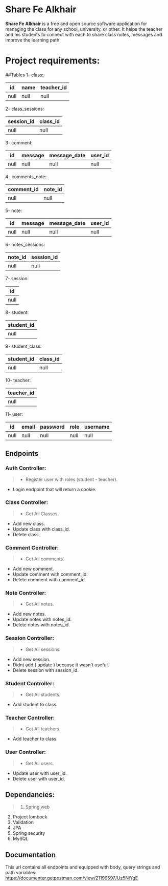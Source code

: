 # Share Fe Alkhair
**Share Fe Alkhair** is a free and open source software application for managing the class for any school, university, or other. It helps the teacher and his students to connect with each to share class notes, messages and improve the learning path.

# Project requirements:
##Tables
1- class:

| id  | name | teacher_id|
| ------------- | ------------- |------------- |
| null  | null | null|

2- class_sessions:

| session_id  | class_id |
| ------------- | ------------- |
| null  | null |

3- comment:

| id  | message | message_date|user_id|
| ------------- | ------------- |------------- |------------- |
| null  | null | null|null|

4- comments_note:

| comment_id  | note_id |
| ------------- | ------------- |
| null  | null |

5- note:

| id  | message | message_date|user_id|
| ------------- | ------------- |------------- |------------- |
| null  | null | null|null|

6- notes_sessions:

|  note_id | session_id |
| ------------- | ------------- |
| null  | null |

7- session:

| id  |
| ------------- |
| null  |



8- student:

| student_id  |
| ------------- |
| null  |

9- student_class:

|  student_id | class_id |
| ------------- | ------------- |
| null  | null |

10- teacher:

| teacher_id  |
| ------------- |
| null  |

11- user:

| id  | email | password| role| username|
| ------------- | ------------- |------------- |------------- |------------- |
| null  | null | null|null|null|


## Endpoints
### Auth Controller:
> - Register user with roles (student - teacher).
- Login endpoint that will return a cookie.

### **Class Controller**:
>- Get All Classes.
- Add new class.
- Update class with class_id.
- Delete class.

### **Comment Controller**:
>- Get All comments.
- Add new comment.
- Update comment with comment_id.
- Delete comment with comment_id.

### **Note Controller**:
>- Get All notes.
- Add new notes.
- Update notes with notes_id.
- Delete notes with notes_id.

### **Session Controller**:
>- Get All sessions.
- Add new session.
- Didnt add ( update ) because it wasn't useful.
- Delete session with session_id.

### **Student Controller**:
>- Get All students.
- Add student to class.

### **Teacher Controller**:
>- Get All teachers.
- Add teacher to class.

### **User Controller**:
>- Get All users.
- Update user with user_id.
- Delete user with user_id.

## Dependancies:
>1. Spring web
2. Project lombock
3. Validation
4. JPA
5. Spring security 
6. MySQL



## Documentation
This url contains all endpoints and equipped with body, query strings and path variables:
https://documenter.getpostman.com/view/21199597/Uz5NiYgE
